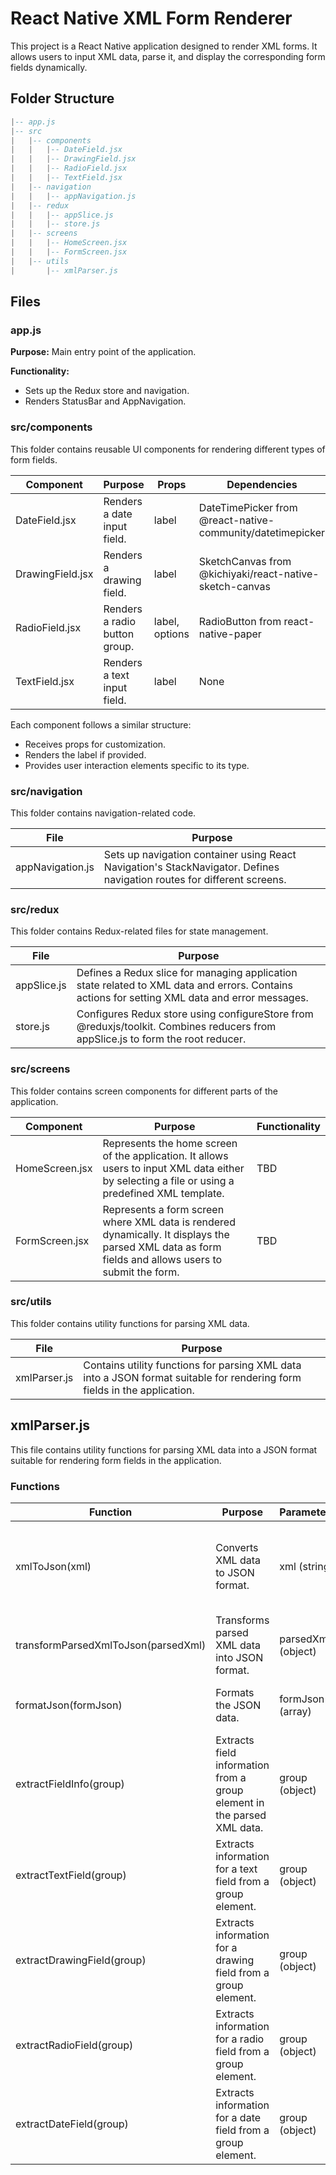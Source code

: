 # React Native XML Form Renderer

This project is a React Native application designed to render XML forms. It allows users to input XML data, parse it, and display the corresponding form fields dynamically.

## Folder Structure

```lua
|-- app.js
|-- src
|   |-- components
|   |   |-- DateField.jsx
|   |   |-- DrawingField.jsx
|   |   |-- RadioField.jsx
|   |   |-- TextField.jsx
|   |-- navigation
|   |   |-- appNavigation.js
|   |-- redux
|   |   |-- appSlice.js
|   |   |-- store.js
|   |-- screens
|   |   |-- HomeScreen.jsx
|   |   |-- FormScreen.jsx
|   |-- utils
|       |-- xmlParser.js
```

## Files

### app.js

**Purpose:** Main entry point of the application.

**Functionality:**

- Sets up the Redux store and navigation.
- Renders StatusBar and AppNavigation.

### src/components

This folder contains reusable UI components for rendering different types of form fields.

| Component        | Purpose                       | Props          | Dependencies                                               |
| ---------------- | ----------------------------- | -------------- | ---------------------------------------------------------- |
| DateField.jsx    | Renders a date input field.   | label          | DateTimePicker from @react-native-community/datetimepicker |
| DrawingField.jsx | Renders a drawing field.      | label          | SketchCanvas from @kichiyaki/react-native-sketch-canvas    |
| RadioField.jsx   | Renders a radio button group. | label, options | RadioButton from react-native-paper                        |
| TextField.jsx    | Renders a text input field.   | label          | None                                                       |

Each component follows a similar structure:

- Receives props for customization.
- Renders the label if provided.
- Provides user interaction elements specific to its type.

### src/navigation

This folder contains navigation-related code.

| File             | Purpose                                                                                                                |
| ---------------- | ---------------------------------------------------------------------------------------------------------------------- |
| appNavigation.js | Sets up navigation container using React Navigation's StackNavigator. Defines navigation routes for different screens. |

### src/redux

This folder contains Redux-related files for state management.

| File        | Purpose                                                                                                                                        |
| ----------- | ---------------------------------------------------------------------------------------------------------------------------------------------- |
| appSlice.js | Defines a Redux slice for managing application state related to XML data and errors. Contains actions for setting XML data and error messages. |
| store.js    | Configures Redux store using configureStore from @reduxjs/toolkit. Combines reducers from appSlice.js to form the root reducer.                |

### src/screens

This folder contains screen components for different parts of the application.

| Component      | Purpose                                                                                                                                              | Functionality |
| -------------- | ---------------------------------------------------------------------------------------------------------------------------------------------------- | ------------- |
| HomeScreen.jsx | Represents the home screen of the application. It allows users to input XML data either by selecting a file or using a predefined XML template.      | TBD           |
| FormScreen.jsx | Represents a form screen where XML data is rendered dynamically. It displays the parsed XML data as form fields and allows users to submit the form. | TBD           |

### src/utils

This folder contains utility functions for parsing XML data.

| File         | Purpose                                                                                                                   |
| ------------ | ------------------------------------------------------------------------------------------------------------------------- |
| xmlParser.js | Contains utility functions for parsing XML data into a JSON format suitable for rendering form fields in the application. |

## xmlParser.js

This file contains utility functions for parsing XML data into a JSON format suitable for rendering form fields in the application.

### Functions

| Function                            | Purpose                                                                 | Parameters         | Returns                                                             |
| ----------------------------------- | ----------------------------------------------------------------------- | ------------------ | ------------------------------------------------------------------- |
| xmlToJson(xml)                      | Converts XML data to JSON format.                                       | xml (string)       | Promise resolving with parsed JSON data or rejecting with an error. |
| transformParsedXmlToJson(parsedXml) | Transforms parsed XML data into JSON format.                            | parsedXml (object) | Array of JSON objects representing form fields.                     |
| formatJson(formJson)                | Formats the JSON data.                                                  | formJson (array)   | Formatted array of JSON objects.                                    |
| extractFieldInfo(group)             | Extracts field information from a group element in the parsed XML data. | group (object)     | JSON object representing a form field or null.                      |
| extractTextField(group)             | Extracts information for a text field from a group element.             | group (object)     | JSON object representing a text field.                              |
| extractDrawingField(group)          | Extracts information for a drawing field from a group element.          | group (object)     | JSON object representing a drawing field.                           |
| extractRadioField(group)            | Extracts information for a radio field from a group element.            | group (object)     | JSON object representing a radio field.                             |
| extractDateField(group)             | Extracts information for a date field from a group element.             | group (object)     | JSON object representing a date field or null.                      |
